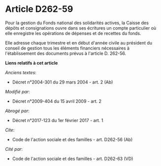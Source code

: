 # Article D262-59

Pour la gestion du Fonds national des solidarités actives, la Caisse des dépôts et consignations ouvre dans ses écritures un
compte particulier où elle enregistre les opérations de dépenses et de recettes du fonds. 

Elle adresse chaque trimestre et en début d'année civile au président du conseil de gestion tous les éléments financiers
nécessaires à l'établissement des documents prévus à l'article D. 262-56.

**Liens relatifs à cet article**

_Anciens textes_:

  - Décret n°2004-301 du 29 mars 2004 - art. 2 (Ab)

_Modifié par_:

  - Décret n°2009-404 du 15 avril 2009 - art. 2

_Abrogé par_:

  - Décret n°2017-123 du 1er février 2017 - art. 1

_Cite_:

  - Code de l'action sociale et des familles - art. D262-56 (Ab)

_Cité par_:

  - Code de l'action sociale et des familles - art. D262-63 (VD)
